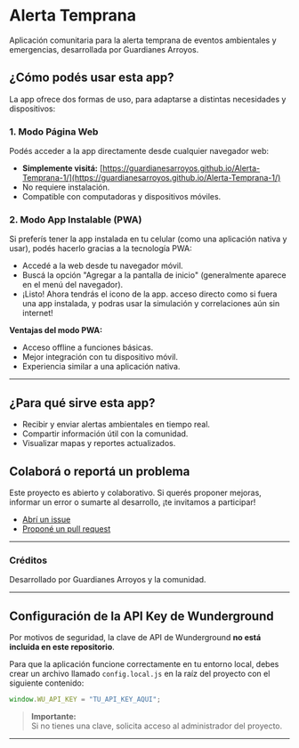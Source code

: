 # Alerta Temprana

Aplicación comunitaria para la alerta temprana de eventos ambientales y emergencias, desarrollada por Guardianes Arroyos.

## ¿Cómo podés usar esta app?

La app ofrece dos formas de uso, para adaptarse a distintas necesidades y dispositivos:

### 1. Modo Página Web

Podés acceder a la app directamente desde cualquier navegador web:
- **Simplemente visitá:** [https://guardianesarroyos.github.io/Alerta-Temprana-1/](https://guardianesarroyos.github.io/Alerta-Temprana-1/)
- No requiere instalación.
- Compatible con computadoras y dispositivos móviles.

### 2. Modo App Instalable (PWA)

Si preferís tener la app instalada en tu celular (como una aplicación nativa y usar), podés hacerlo gracias a la tecnología PWA:
- Accedé a la web desde tu navegador móvil.
- Buscá la opción "Agregar a la pantalla de inicio" (generalmente aparece en el menú del navegador).
- ¡Listo! Ahora tendrás el icono de la app. acceso directo como si fuera una app instalada, y podras usar la simulación y correlaciones aún sin internet!

**Ventajas del modo PWA:**  
- Acceso offline a funciones básicas.
- Mejor integración con tu dispositivo móvil.
- Experiencia similar a una aplicación nativa.

---

## ¿Para qué sirve esta app?

- Recibir y enviar alertas ambientales en tiempo real.
- Compartir información útil con la comunidad.
- Visualizar mapas y reportes actualizados.

## Colaborá o reportá un problema

Este proyecto es abierto y colaborativo. Si querés proponer mejoras, informar un error o sumarte al desarrollo, ¡te invitamos a participar!

- [Abrí un issue](https://github.com/guardianesarroyos/Alerta-Temprana-1/issues)
- [Proponé un pull request](https://github.com/guardianesarroyos/Alerta-Temprana-1/pulls)

---

### Créditos
Desarrollado por Guardianes Arroyos y la comunidad.

---

## Configuración de la API Key de Wunderground

Por motivos de seguridad, la clave de API de Wunderground **no está incluida en este repositorio**.

Para que la aplicación funcione correctamente en tu entorno local, debes crear un archivo llamado `config.local.js` en la raíz del proyecto con el siguiente contenido:

```js
window.WU_API_KEY = "TU_API_KEY_AQUI";
```
> **Importante:**  
Si no tienes una clave, solicita acceso al administrador del proyecto.

---
